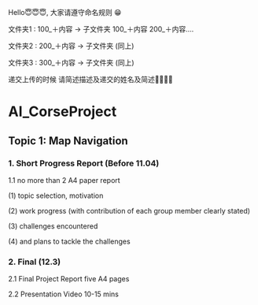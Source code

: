 Hello😇😇😇, 大家请遵守命名规则 😁

文件夹1 : 100_＋内容 -> 子文件夹 100_＋内容  200_＋内容....

文件夹2 : 200_＋内容 -> 子文件夹 (同上)

文件夹3 : 300_＋内容 -> 子文件夹 (同上)

递交上传的时候 请简述描述及递交的姓名及简述🙏🙏🙏🙏

# AI_CorseProject
## Topic 1: Map Navigation
### 1. Short Progress Report (Before 11.04)

1.1 no more than 2 A4 paper report

(1) topic selection, motivation

(2) work progress (with contribution of each group member clearly stated)

(3) challenges encountered

(4) and plans to tackle the challenges

### 2. Final (12.3)
2.1 Final Project Report five A4 pages

2.2 Presentation Video 10-15 mins
